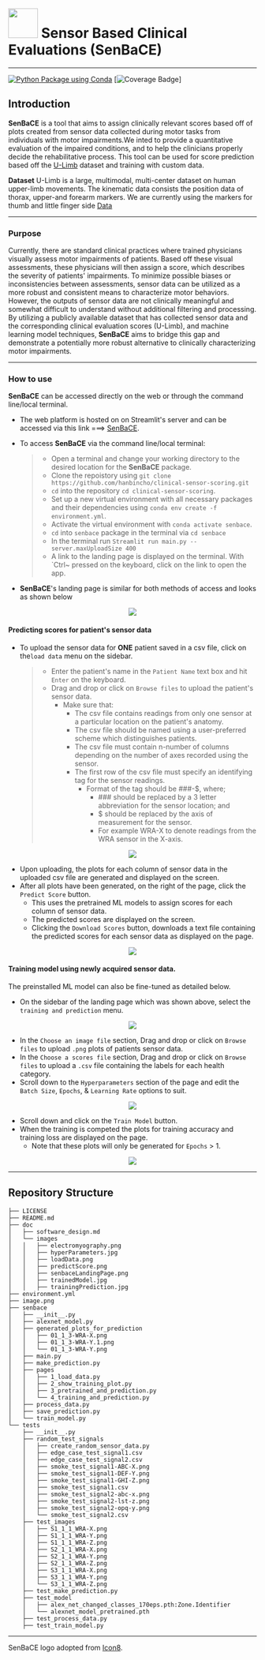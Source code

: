 # <img src= "doc/images/electromyography.png" height="60"></img> Sensor Based Clinical Evaluations (SenBaCE)
---
[![Python Package using Conda](https://github.com/hanbincho/clinical-sensor-scoring/actions/workflows/python-package-conda.yml/badge.svg)](https://github.com/hanbincho/clinical-sensor-scoring/actions/workflows/python-package-conda.yml)
[![Coverage Badge](https://img.shields.io/endpoint?url=https://gist.githubusercontent.com/hanbincho/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/raw/clinical-sensor-scoring__heads_main.json)]

## Introduction
**SenBaCE** is a tool that aims to assign clinically relevant scores based off of plots created from sensor data collected during motor tasks from individuals with motor impairments.We inted to provide a quantitative evaluation of the impaired conditions, and to help the clinicians properly decide the rehabilitative process. This tool can be used for score prediction based off the [U-Limb](https://academic.oup.com/gigascience/article/10/6/giab043/6304920) dataset and training with custom data.  

**Dataset** U-Limb is a large, multimodal, multi-center dataset on human upper-limb movements. The kinematic data consists the position data of thorax, upper-and forearm markers. We are currently using the markers for thumb and little finger side
[Data](https://dataverse.harvard.edu/dataset.xhtml?persistentId=doi:10.7910/DVN/FU3QZ9)

---------------------------------------

### Purpose
Currently, there are standard clinical practices where trained physicians visually assess motor impairments of patients. Based off these visual assessments, these physicians will then assign a score, which describes the severity of patients' impairments. To minimize possible biases or inconsistencies between assessments, sensor data can be utilized as a more robust and consistent means to characterize motor behaviors. However, the outputs of sensor data are not clinically meaningful and somewhat difficult to understand without additional filtering and processing. By utilizing a publicly available dataset that has collected sensor data and the corresponding clinical evaluation scores (U-Limb), and machine learning model techniques, **SenBaCE** aims to bridge this gap and demonstrate a potentially more robust alternative to clinically characterizing motor impairments.

---------------------------------------

### How to use
**SenBaCE** can be accessed directly on the web or through the command line/local terminal.

* The web platform is hosted on on Streamlit's server and can be accessed via this link ===> [SenBaCE](https://hanbincho-clinical-sensor-scoring-senbacemain-enhox7.streamlit.app/).
* To access **SenBaCE** via the command line/local terminal:
	> * Open a terminal and change your working directory to the desired location for the **SenBaCE** package.
	> * Clone the repoistory using `git clone https://github.com/hanbincho/clinical-sensor-scoring.git`
	> * `cd` into the repository `cd clinical-sensor-scoring`.
	> * Set up a new virtual environment with all necessary packages and their dependencies using `conda env create -f environment.yml`.
	> * Activate the virtual environment with `conda activate senbace`.
	> * `cd` into `senbace` package in the terminal via `cd senbace`
	> * In the terminal run `Streamlit run main.py --server.maxUploadSize 400`
	> * A link to the landing page is displayed on the terminal. With `Ctrl~ pressed on the keyboard, click on the link to open the app.
	
* **SenBaCE**'s landing	page is similar for both methods of access and looks as shown below
<p align="center" width="100%">
	<img src= "doc/images/senbaceLandingPage.png"></img>
</p>

#### Predicting scores for patient's sensor data
* To upload the sensor data for **ONE** patient saved in a csv file, click on  the`load data` menu on the sidebar.
	> * Enter the patient's name in the `Patient Name` text box and hit `Enter` on the keyboard.
	> * Drag and drop or click on `Browse files` to upload the patient's sensor data.
	>	*  Make sure that:
    >        * The csv file contains readings from only one sensor at a particular location on the patient's anatomy.
    >        * The csv file should be named using a user-preferred scheme which distinguishes patients.
    >        * The csv file must contain n-number of columns depending on the number of axes recorded using the sensor.
    >        * The first row of the csv file must specify an identifying tag for the sensor readings.
	>			* Format of the tag should be ###-$, where;
	>				* \### should be replaced by a 3 letter abbreviation for the sensor location; and
	>				* $ should be replaced by the axis of measurement for the sensor.
	>				* For example WRA-X to denote readings from the WRA sensor in the X-axis.
<p align="center" width="100%">	
	<img src= "doc/images/loadData.png"></img>
</p>

* Upon uploading, the plots for each column of sensor data in the uploaded csv file are generated and displayed on the screen.
* After all plots have been generated, on the right of the page, click the `Predict Score` button.
	* This uses the pretrained ML models to assign scores for each column of sensor data.
	* The predicted scores are displayed on the screen.
	* Clicking the `Download Scores` button, downloads a text file containing the predicted scores for each sensor data as displayed on the page. 
<p align="center" width="100%">	
	<img src= "doc/images/predictScore.png"></img>
</p>

#### Training model using newly acquired sensor data.
The preinstalled ML model can also be fine-tuned as detailed below. 
* On the sidebar of the landing page which was shown above, select the `training and prediction` menu. 
<p align="center" width="100%">	
	<img src= "doc/images/trainingPrediction.jpg"></img>
</p>

* In the `Choose an image file` section, Drag and drop or click on `Browse files` to upload `.png` plots of patients sensor data.
* In the `Choose a scores file` section, Drag and drop or click on `Browse files` to upload a `.csv` file containing the labels for each health category.
* Scroll down to the `Hyperparameters` section of the page and edit the `Batch Size`, `Epochs`, & `Learning Rate` options to suit. 
<p align="center" width="100%">	
	<img src= "doc/images/hyperParameters.jpg"></img>
</p>

* Scroll down and click on the `Train Model` button.
* When the training is competed the plots for training accuracy and training loss are displayed on the page.
	* Note that these plots will only be generated for `Epochs` > 1. 
<p align="center" width="100%">	
	<img src= "doc/images/trainedModel.jpg"></img>
</p>

---------------------------------------

## Repository Structure
```
├── LICENSE
├── README.md
├── doc
│   ├── software_design.md
│   └── images
│   │   ├── electromyography.png
│   │   ├── hyperParameters.jpg
│   │   ├── loadData.png
│   │   ├── predictScore.png
│   │   ├── senbaceLandingPage.png
│   │   ├── trainedModel.jpg
│   │   ├── trainingPrediction.jpg
├── environment.yml
├── image.png
├── senbace
│   ├── __init__.py
│   ├── alexnet_model.py
│   ├── generated_plots_for_prediction
│   │   ├── 01_1_3-WRA-X.png
│   │   ├── 01_1_3-WRA-Y.1.png
│   │   └── 01_1_3-WRA-Y.png
│   ├── main.py
│   ├── make_prediction.py
│   ├── pages
│   │   ├── 1_load_data.py
│   │   ├── 2_show_training_plot.py
│   │   ├── 3_pretrained_and_prediction.py
│   │   └── 4_training_and_prediction.py
│   ├── process_data.py
│   ├── save_prediction.py
│   └── train_model.py
└── tests
    ├── __init__.py
    ├── random_test_signals
    │   ├── create_random_sensor_data.py
    │   ├── edge_case_test_signal1.csv
    │   ├── edge_case_test_signal2.csv
    │   ├── smoke_test_signal1-ABC-X.png
    │   ├── smoke_test_signal1-DEF-Y.png
    │   ├── smoke_test_signal1-GHI-Z.png
    │   ├── smoke_test_signal1.csv
    │   ├── smoke_test_signal2-abc-x.png
    │   ├── smoke_test_signal2-lst-z.png
    │   ├── smoke_test_signal2-opq-y.png
    │   └── smoke_test_signal2.csv
    ├── test_images
    │   ├── S1_1_1_WRA-X.png
    │   ├── S1_1_1_WRA-Y.png
    │   ├── S1_1_1_WRA-Z.png
    │   ├── S2_1_1_WRA-X.png
    │   ├── S2_1_1_WRA-Y.png
    │   ├── S2_1_1_WRA-Z.png
    │   ├── S3_1_1_WRA-X.png
    │   ├── S3_1_1_WRA-Y.png
    │   └── S3_1_1_WRA-Z.png
    ├── test_make_prediction.py
    ├── test_model
    │   ├── alex_net_changed_classes_170eps.pth:Zone.Identifier
    │   └── alexnet_model_pretrained.pth
    ├── test_process_data.py
    ├── test_train_model.py
```

---------------------------------------

SenBaCE logo adopted from [Icon8](https://icons8.com/icons/set/Electromyograph).

